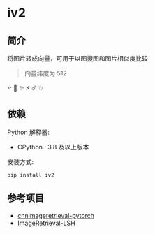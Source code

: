 # iv2

## 简介

将图片转成向量，可用于以图搜图和图片相似度比较

> 向量纬度为 512

⭐️ 🌟 ✨ ⚡️ ☄️ 💥

## 依赖

Python 解释器:

- CPython : 3.8 及以上版本

安装方式:

```shell
pip install iv2
```

## 参考项目

- [cnnimageretrieval-pytorch](https://github.com/filipradenovic/cnnimageretrieval-pytorch)
- [ImageRetrieval-LSH](https://github.com/yinhaoxs/ImageRetrieval-LSH)
